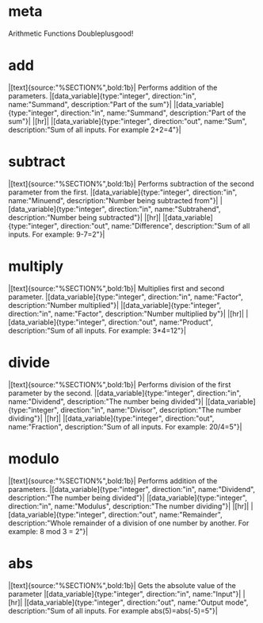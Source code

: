 # meta
Arithmetic Functions
Doubleplusgood!

# add
|[text]{source:"%SECTION%",bold:1b}|
Performs addition of the parameters.
|[data_variable]{type:"integer", direction:"in", name:"Summand", description:"Part of the sum"}|
|[data_variable]{type:"integer", direction:"in", name:"Summand", description:"Part of the sum"}|
|[hr]|
|[data_variable]{type:"integer", direction:"out", name:"Sum", description:"Sum of all inputs. For example 2+2=4"}|

# subtract
|[text]{source:"%SECTION%",bold:1b}|
Performs subtraction of the second parameter from the first.
|[data_variable]{type:"integer", direction:"in", name:"Minuend", description:"Number being subtracted from"}|
|[data_variable]{type:"integer", direction:"in", name:"Subtrahend", description:"Number being subtracted"}|
|[hr]|
|[data_variable]{type:"integer", direction:"out", name:"Difference", description:"Sum of all inputs. For example: 9-7=2"}|

# multiply
|[text]{source:"%SECTION%",bold:1b}|
Multiplies first and second parameter.
|[data_variable]{type:"integer", direction:"in", name:"Factor", description:"Number multiplied"}|
|[data_variable]{type:"integer", direction:"in", name:"Factor", description:"Number multiplied by"}|
|[hr]|
|[data_variable]{type:"integer", direction:"out", name:"Product", description:"Sum of all inputs. For example: 3*4=12"}|

# divide
|[text]{source:"%SECTION%",bold:1b}|
Performs division of the first parameter by the second.
|[data_variable]{type:"integer", direction:"in", name:"Dividend", description:"The number being divided"}|
|[data_variable]{type:"integer", direction:"in", name:"Divisor", description:"The number dividing"}|
|[hr]|
|[data_variable]{type:"integer", direction:"out", name:"Fraction", description:"Sum of all inputs. For example: 20/4=5"}|

# modulo
|[text]{source:"%SECTION%",bold:1b}|
Performs addition of the parameters.
|[data_variable]{type:"integer", direction:"in", name:"Dividend", description:"The number being divided"}|
|[data_variable]{type:"integer", direction:"in", name:"Modulus", description:"The number dividing"}|
|[hr]|
|[data_variable]{type:"integer", direction:"out", name:"Remainder", description:"Whole remainder of a division of one number by another. For example: 8 mod 3 = 2"}|

# abs
|[text]{source:"%SECTION%",bold:1b}|
Gets the absolute value of the parameter
|[data_variable]{type:"integer", direction:"in", name:"Input"}|
|[hr]|
|[data_variable]{type:"integer", direction:"out", name:"Output mode", description:"Sum of all inputs. For example abs(5)=abs(-5)=5"}|